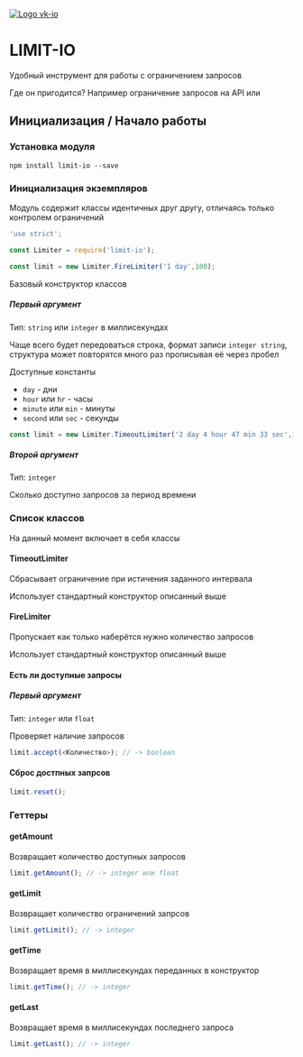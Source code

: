 [![Logo vk-io](https://github.com/negezor/limit-io/blob/master/Logo.png?raw=true)](https://www.npmjs.com/package/limit-io)

# LIMIT-IO

Удобный инструмент для работы с ограничением запросов

Где он пригодится? Например ограничение запросов на API или 

## Инициализация / Начало работы
### Установка модуля
```shell
npm install limit-io --save
```
### Инициализация экземпляров
Модуль содержит классы идентичных друг другу, отличаясь только контролем ограничений

```javascript
'use strict';

const Limiter = require('limit-io');

const limit = new Limiter.FireLimiter('1 day',100);
```

Базовый конструктор классов

##### Первый аргумент
Тип: `string` или `integer` в миллисекундах

Чаще всего будет передоваться строка, формат записи `integer string`, структура может повторятся много раз прописывая её через пробел

Доступные константы
* `day` - дни
* `hour` или `hr` - часы
* `minute` или `min` - минуты
* `second` или `sec` - секунды

```javascript
const limit = new Limiter.TimeoutLimiter('2 day 4 hour 47 min 33 sec',1000);
```

##### Второй аргумент
Тип: `integer`

Сколько доступно запросов за период времени

### Список классов
На данный момент включает в себя классы

#### TimeoutLimiter
Сбрасывает ограничение при истичения заданного интервала

Использует стандартный конструктор описанный выше

#### FireLimiter
Пропускает как только наберётся нужно количество запросов

Использует стандартный конструктор описанный выше

#### Есть ли доступные запросы

##### Первый аргумент
Тип: `integer` или `float`

Проверяет наличие запросов

```javascript
limit.accept(<Количество>); // -> boolean
```
#### Сброс достпных запрсов
```javascript
limit.reset();
```

### Геттеры
#### getAmount
Возвращает количество доступных запросов
```javascript
limit.getAmount(); // -> integer или float
```

#### getLimit
Возвращает количество ограничений запрсов
```javascript
limit.getLimit(); // -> integer
```

#### getTime
Возвращает время в миллисекундах  переданных в конструктор
```javascript
limit.getTime(); // -> integer
```

#### getLast
Возвращает время в миллисекундах последнего запроса
```javascript
limit.getLast(); // -> integer
```
